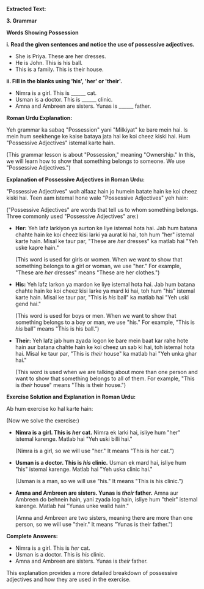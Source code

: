 
**Extracted Text:**

**3. Grammar**

**Words Showing Possession**

**i. Read the given sentences and notice the use of possessive adjectives.**

*   She is Priya. These are her dresses.
*   He is John. This is his ball.
*   This is a family. This is their house.

**ii. Fill in the blanks using 'his', 'her' or 'their'.**

*   Nimra is a girl. This is \_\_\_\_\_\_ cat.
*   Usman is a doctor. This is \_\_\_\_\_\_ clinic.
*   Amna and Ambreen are sisters. Yunas is \_\_\_\_\_\_ father.

**Roman Urdu Explanation:**

Yeh grammar ka sabaq "Possession" yani "Milkiyat" ke bare mein hai. Is mein hum seekhenge ke kaise bataya jata hai ke koi cheez kiski hai. Hum "Possessive Adjectives" istemal karte hain.

(This grammar lesson is about "Possession," meaning "Ownership." In this, we will learn how to show that something belongs to someone. We use "Possessive Adjectives.")

**Explanation of Possessive Adjectives in Roman Urdu:**

"Possessive Adjectives" woh alfaaz hain jo humein batate hain ke koi cheez kiski hai. Teen aam istemal hone wale "Possessive Adjectives" yeh hain:

("Possessive Adjectives" are words that tell us to whom something belongs. Three commonly used "Possessive Adjectives" are:)

*   **Her:** Yeh lafz larkiyon ya aurton ke liye istemal hota hai. Jab hum batana chahte hain ke koi cheez kisi larki ya aurat ki hai, toh hum "her" istemal karte hain. Misal ke taur par, "These are *her* dresses" ka matlab hai "Yeh uske kapre hain."

    (This word is used for girls or women. When we want to show that something belongs to a girl or woman, we use "her." For example, "These are *her* dresses" means "These are her clothes.")

*   **His:** Yeh lafz larkon ya mardon ke liye istemal hota hai. Jab hum batana chahte hain ke koi cheez kisi larke ya mard ki hai, toh hum "his" istemal karte hain. Misal ke taur par, "This is *his* ball" ka matlab hai "Yeh uski gend hai."

    (This word is used for boys or men. When we want to show that something belongs to a boy or man, we use "his." For example, "This is *his* ball" means "This is his ball.")

*   **Their:** Yeh lafz jab hum zyada logon ke bare mein baat kar rahe hote hain aur batana chahte hain ke koi cheez un sab ki hai, toh istemal hota hai. Misal ke taur par, "This is *their* house" ka matlab hai "Yeh unka ghar hai."

    (This word is used when we are talking about more than one person and want to show that something belongs to all of them. For example, "This is *their* house" means "This is their house.")

**Exercise Solution and Explanation in Roman Urdu:**

Ab hum exercise ko hal karte hain:

(Now we solve the exercise:)

*   **Nimra is a girl. This is *her* cat.** Nimra ek larki hai, isliye hum "her" istemal karenge. Matlab hai "Yeh uski billi hai."

    (Nimra is a girl, so we will use "her." It means "This is her cat.")

*   **Usman is a doctor. This is *his* clinic.** Usman ek mard hai, isliye hum "his" istemal karenge. Matlab hai "Yeh uska clinic hai."

    (Usman is a man, so we will use "his." It means "This is his clinic.")

*   **Amna and Ambreen are sisters. Yunas is *their* father.** Amna aur Ambreen do behnein hain, yani zyada log hain, isliye hum "their" istemal karenge. Matlab hai "Yunas unke walid hain."

    (Amna and Ambreen are two sisters, meaning there are more than one person, so we will use "their." It means "Yunas is their father.")

**Complete Answers:**

*   Nimra is a girl. This is *her* cat.
*   Usman is a doctor. This is *his* clinic.
*   Amna and Ambreen are sisters. Yunas is *their* father.

This explanation provides a more detailed breakdown of possessive adjectives and how they are used in the exercise.
